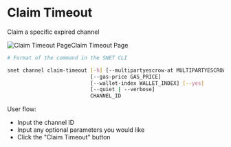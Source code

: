 # Claim Timeout

Claim a specific expired channel

![Claim Timeout Page](/assets/images/products/AIMarketplace/TUI/ChannelClaimTimeoutPage.webp)Claim Timeout Page

```bash
# Format of the command in the SNET CLI

snet channel claim-timeout [-h] [--multipartyescrow-at MULTIPARTYESCROW_AT]
                           [--gas-price GAS_PRICE]
                           [--wallet-index WALLET_INDEX] [--yes]
                           [--quiet | --verbose]
                           CHANNEL_ID
```

User flow:

* Input the channel ID
* Input any optional parameters you would like
* Click the "Claim Timeout" button
